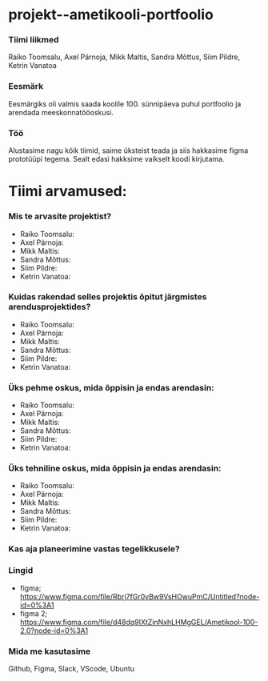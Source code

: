 # projekt--ametikooli-portfoolio

### Tiimi liikmed
Raiko Toomsalu, Axel Pärnoja, Mikk Maltis, Sandra Mõttus, Siim Pildre, Ketrin Vanatoa

### Eesmärk
Eesmärgiks oli valmis saada koolile 100. sünnipäeva puhul portfoolio ja arendada meeskonnatööoskusi.

### Töö
Alustasime nagu kõik tiimid, saime üksteist teada ja siis hakkasime figma prototüüpi tegema. Sealt edasi hakksime vaikselt koodi kirjutama.

# Tiimi arvamused:

### Mis te arvasite projektist?

- Raiko Toomsalu:
- Axel Pärnoja:
- Mikk Maltis:
- Sandra Mõttus:
- Siim Pildre:
- Ketrin Vanatoa:

### Kuidas rakendad selles projektis õpitut järgmistes arendusprojektides?

- Raiko Toomsalu:
- Axel Pärnoja:
- Mikk Maltis:
- Sandra Mõttus:
- Siim Pildre:
- Ketrin Vanatoa:

### Üks pehme oskus, mida õppisin ja endas arendasin:

- Raiko Toomsalu:
- Axel Pärnoja:
- Mikk Maltis:
- Sandra Mõttus:
- Siim Pildre:
- Ketrin Vanatoa:

### Üks tehniline oskus, mida õppisin ja endas arendasin:

- Raiko Toomsalu:
- Axel Pärnoja:
- Mikk Maltis:
- Sandra Mõttus:
- Siim Pildre:
- Ketrin Vanatoa:

### Kas aja planeerimine vastas tegelikkusele?

### Lingid
- figma; https://www.figma.com/file/Rbrj7fGr0vBw9VsHOwuPmC/Untitled?node-id=0%3A1
- figma 2; https://www.figma.com/file/d48dq9IXtZinNxhLHMgGEL/Ametikool-100-2.0?node-id=0%3A1

### Mida me kasutasime

Github, Figma, Slack, VScode, Ubuntu
